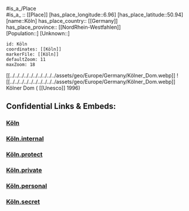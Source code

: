 ﻿---
location:
  - 50.94
  - 6.96
mapzoom:
  - 7
  - 12
mapmarker: city
type: City
tags:
  - geo/City
SpocWebEntityId: 31529
isDeleted: false
confidential: public
aliases:
  - Köln
  - Koeln
  - Cologne
  - Colonia Agrippina
---
#is_a_/Place  
#is_a_ :: [[Place]] 
[has_place_longitude::6.96] 
[has_place_latitude::50.94] 
[name::Köln] 
has_place_country:: [[Germany]]  
has_place_province:: [[NordRhein-Westfahlen]]  
[Population::] 
[Unknown::] 


```leaflet
id: Köln
coordinates: [[Köln]] 
markerFile: [[Köln]] 
defaultZoom: 11 
maxZoom: 18
```


[[../../../../../../../../../../assets/geo/Europe/Germany/Kölner_Dom.webp]] 
![[../../../../../../../../../../assets/geo/Europe/Germany/Kölner_Dom.webp]] 
Kölner Dom ( [[Unesco]] 1996) 

## Confidential Links & Embeds: 

### [Köln](/_public/Earth/Continent/Europe/Europe~Central/Germany/Germany~West/Nord_Rhein-Westfalen/counties~NW/Köln/Köln.md) 

### [Köln.internal](/_internal/Earth/Continent/Europe/Europe~Central/Germany/Germany~West/Nord_Rhein-Westfalen/counties~NW/Köln/Köln.internal.md) 

### [Köln.protect](/_protect/Earth/Continent/Europe/Europe~Central/Germany/Germany~West/Nord_Rhein-Westfalen/counties~NW/Köln/Köln.protect.md) 

### [Köln.private](/_private/Earth/Continent/Europe/Europe~Central/Germany/Germany~West/Nord_Rhein-Westfalen/counties~NW/Köln/Köln.private.md) 

### [Köln.personal](/_personal/Earth/Continent/Europe/Europe~Central/Germany/Germany~West/Nord_Rhein-Westfalen/counties~NW/Köln/Köln.personal.md) 

### [Köln.secret](/_secret/Earth/Continent/Europe/Europe~Central/Germany/Germany~West/Nord_Rhein-Westfalen/counties~NW/Köln/Köln.secret.md) 
